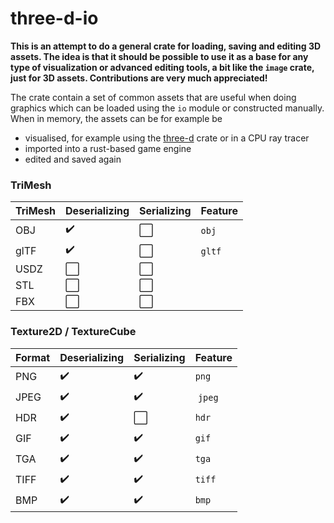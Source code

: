 # three-d-io

**This is an attempt to do a general crate for loading, saving and editing 3D assets. The idea is that it should be possible to use it as a base for any type of visualization or advanced editing tools, a bit like the `image` crate, just for 3D assets. Contributions are very much appreciated!**

The crate contain a set of common assets that are useful when doing graphics which can be loaded using the `io` module or constructed manually.
When in memory, the assets can be for example be
- visualised, for example using the [three-d](https://github.com/asny/three-d) crate or in a CPU ray tracer
- imported into a rust-based game engine
- edited and saved again

### TriMesh

TriMesh | Deserializing | Serializing | Feature| 
| ------------ | -------------| ------------- | ------------- |
OBJ | :heavy_check_mark: |  :white_large_square: | `obj` |
glTF | :heavy_check_mark: |  :white_large_square: | `gltf` |
USDZ | :white_large_square: |  :white_large_square: | |
STL | :white_large_square: |  :white_large_square: | |
FBX | :white_large_square: |  :white_large_square: | |

### Texture2D / TextureCube

| Format | Deserializing | Serializing | Feature| 
| ------------ | ------------- | ------------- | ------------- |
| PNG | :heavy_check_mark: |  :heavy_check_mark: | `png` |
| JPEG | :heavy_check_mark: |  :heavy_check_mark: | `jpeg` |
| HDR | :heavy_check_mark: |  :white_large_square: | `hdr` |
| GIF | :heavy_check_mark: |  :heavy_check_mark: | `gif` |
| TGA | :heavy_check_mark: |  :heavy_check_mark: | `tga` |
| TIFF | :heavy_check_mark: |  :heavy_check_mark: | `tiff` |
| BMP | :heavy_check_mark: |  :heavy_check_mark: | `bmp` |
